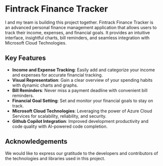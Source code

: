 # Fintrack Finance Tracker
I and my team is building this project together.
Fintrack Finance Tracker is an advanced personal finance management application that allows users to track their income, expenses, and financial goals. It provides an intuitive interface, insightful charts, bill reminders, and seamless integration with Microsoft Cloud Technologies.

## Key Features

- **Income and Expense Tracking**: Easily add and categorize your income and expenses for accurate financial tracking.
- **Visual Representation**: Gain a clear overview of your spending habits with dynamic charts and graphs.
- **Bill Reminders**: Never miss a payment deadline with convenient bill reminders.
- **Financial Goal Setting**: Set and monitor your financial goals to stay on track.
- **Microsoft Cloud Technologies**: Leveraging the power of Azure Cloud Services for scalability, reliability, and security.
- **Github Copilot Integration**: Improved development productivity and code quality with AI-powered code completion.


## Acknowledgements

We would like to express our gratitude to the developers and contributors of the technologies and libraries used in this project.


